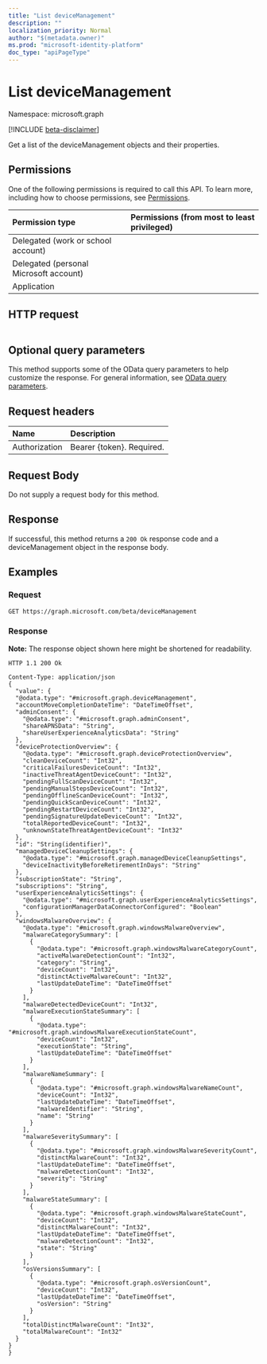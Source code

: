 ```yaml
---
title: "List deviceManagement"
description: ""
localization_priority: Normal
author: "$(metadata.owner)"
ms.prod: "microsoft-identity-platform"
doc_type: "apiPageType"
---
```


# List deviceManagement

Namespace: microsoft.graph

[!INCLUDE [beta-disclaimer](../../includes/beta-disclaimer.md)]

Get a list of the deviceManagement objects and their properties.

## Permissions

One of the following permissions is required to call this API. To learn more, including how to choose permissions, see [Permissions](/graph/permissions-reference).

| Permission type                        | Permissions (from most to least privileged) |
| :------------------------------------- | :------------------------------------------ |
| Delegated (work or school account)     |                                             |
| Delegated (personal Microsoft account) |                                             |
| Application                            |                                             |

## HTTP request

<!-- {
  "blockType": "ignored"
}
-->

```http

```

## Optional query parameters

This method supports some of the OData query parameters to help customize the response. For general information, see [OData query parameters](/graph/query-parameters).

## Request headers

| Name          | Description               |
| :------------ | :------------------------ |
| Authorization | Bearer {token}. Required. |

## Request Body

<!-- Actions and Functions -->

<!-- CRUD Methods -->

Do not supply a request body for this method.

## Response

If successful, this method returns a `200 Ok` response code and a deviceManagement object in the response body.

## Examples

### Request

<!-- {
  "blockType": "request",
  "name": "list_devicemanagement"
}
-->

```http
GET https://graph.microsoft.com/beta/deviceManagement

```

### Response

**Note:** The response object shown here might be shortened for readability.

<!-- {
  "blockType": "response",
  "truncated": true,
  "@odata.type": "microsoft.management.services.api.deviceManagement"
}
-->

```http
HTTP 1.1 200 Ok

Content-Type: application/json
{
  "value": {
  "@odata.type": "#microsoft.graph.deviceManagement",
  "accountMoveCompletionDateTime": "DateTimeOffset",
  "adminConsent": {
    "@odata.type": "#microsoft.graph.adminConsent",
    "shareAPNSData": "String",
    "shareUserExperienceAnalyticsData": "String"
  },
  "deviceProtectionOverview": {
    "@odata.type": "#microsoft.graph.deviceProtectionOverview",
    "cleanDeviceCount": "Int32",
    "criticalFailuresDeviceCount": "Int32",
    "inactiveThreatAgentDeviceCount": "Int32",
    "pendingFullScanDeviceCount": "Int32",
    "pendingManualStepsDeviceCount": "Int32",
    "pendingOfflineScanDeviceCount": "Int32",
    "pendingQuickScanDeviceCount": "Int32",
    "pendingRestartDeviceCount": "Int32",
    "pendingSignatureUpdateDeviceCount": "Int32",
    "totalReportedDeviceCount": "Int32",
    "unknownStateThreatAgentDeviceCount": "Int32"
  },
  "id": "String(identifier)",
  "managedDeviceCleanupSettings": {
    "@odata.type": "#microsoft.graph.managedDeviceCleanupSettings",
    "deviceInactivityBeforeRetirementInDays": "String"
  },
  "subscriptionState": "String",
  "subscriptions": "String",
  "userExperienceAnalyticsSettings": {
    "@odata.type": "#microsoft.graph.userExperienceAnalyticsSettings",
    "configurationManagerDataConnectorConfigured": "Boolean"
  },
  "windowsMalwareOverview": {
    "@odata.type": "#microsoft.graph.windowsMalwareOverview",
    "malwareCategorySummary": [
      {
        "@odata.type": "#microsoft.graph.windowsMalwareCategoryCount",
        "activeMalwareDetectionCount": "Int32",
        "category": "String",
        "deviceCount": "Int32",
        "distinctActiveMalwareCount": "Int32",
        "lastUpdateDateTime": "DateTimeOffset"
      }
    ],
    "malwareDetectedDeviceCount": "Int32",
    "malwareExecutionStateSummary": [
      {
        "@odata.type": "#microsoft.graph.windowsMalwareExecutionStateCount",
        "deviceCount": "Int32",
        "executionState": "String",
        "lastUpdateDateTime": "DateTimeOffset"
      }
    ],
    "malwareNameSummary": [
      {
        "@odata.type": "#microsoft.graph.windowsMalwareNameCount",
        "deviceCount": "Int32",
        "lastUpdateDateTime": "DateTimeOffset",
        "malwareIdentifier": "String",
        "name": "String"
      }
    ],
    "malwareSeveritySummary": [
      {
        "@odata.type": "#microsoft.graph.windowsMalwareSeverityCount",
        "distinctMalwareCount": "Int32",
        "lastUpdateDateTime": "DateTimeOffset",
        "malwareDetectionCount": "Int32",
        "severity": "String"
      }
    ],
    "malwareStateSummary": [
      {
        "@odata.type": "#microsoft.graph.windowsMalwareStateCount",
        "deviceCount": "Int32",
        "distinctMalwareCount": "Int32",
        "lastUpdateDateTime": "DateTimeOffset",
        "malwareDetectionCount": "Int32",
        "state": "String"
      }
    ],
    "osVersionsSummary": [
      {
        "@odata.type": "#microsoft.graph.osVersionCount",
        "deviceCount": "Int32",
        "lastUpdateDateTime": "DateTimeOffset",
        "osVersion": "String"
      }
    ],
    "totalDistinctMalwareCount": "Int32",
    "totalMalwareCount": "Int32"
  }
}
}

```